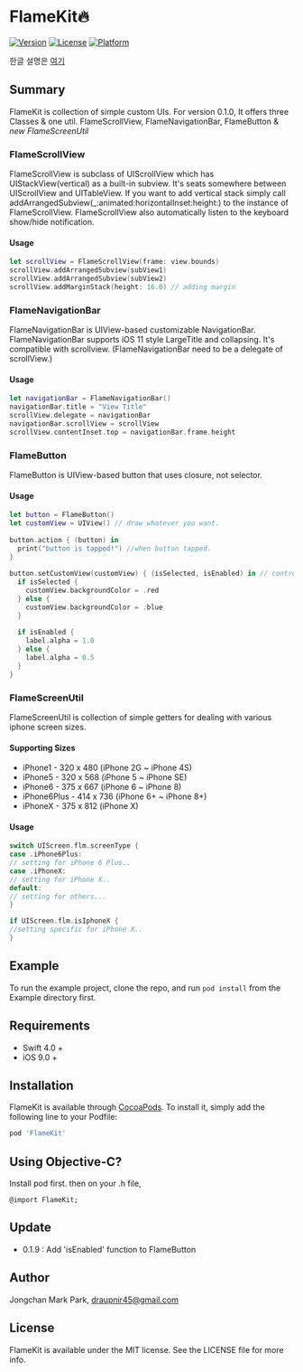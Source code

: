# FlameKit🔥

[![Version](https://img.shields.io/cocoapods/v/FlameKit.svg?style=flat)](http://cocoapods.org/pods/FlameKit)
[![License](https://img.shields.io/cocoapods/l/FlameKit.svg?style=flat)](http://cocoapods.org/pods/FlameKit)
[![Platform](https://img.shields.io/cocoapods/p/FlameKit.svg?style=flat)](http://cocoapods.org/pods/FlameKit)

한글 설명은 [여기](README_Kor.md)

## Summary

FlameKit is collection of simple custom UIs. For version 0.1.0, It offers three Classes & one util. FlameScrollView, FlameNavigationBar, FlameButton & *new FlameScreenUtil*

### FlameScrollView

FlameScrollView is subclass of UIScrollView which has UIStackView(vertical) as a built-in subview. It's seats somewhere between UIScrollView and UITableView. If you want to add vertical stack simply call addArrangedSubview(_:animated:horizontalInset:height:) to the instance of FlameScrollView. FlameScrollView also automatically listen to the keyboard show/hide notification.

#### Usage

```swift
let scrollView = FlameScrollView(frame: view.bounds)
scrollView.addArrangedSubview(subView1)
scrollView.addArrangedSubview(subView2)
scrollView.addMarginStack(height: 16.0) // adding margin
```



### FlameNavigationBar
FlameNavigationBar is UIView-based customizable NavigationBar. FlameNavigationBar supports iOS 11 style LargeTitle and collapsing. It's compatible with scrollview. (FlameNavigationBar need to be a delegate of scrollView.)

#### Usage

```swift
let navigationBar = FlameNavigationBar()
navigationBar.title = "View Title"
scrollView.delegate = navigationBar
navigationBar.scrollView = scrollView
scrollView.contentInset.top = navigationBar.frame.height
```



### FlameButton
FlameButton is UIView-based button that uses closure, not selector.

#### Usage

```swift
let button = FlameButton()
let customView = UIView() // draw whatever you want.
    
button.action { (button) in
  print("button is tapped!") //when button tapped.
}
    
button.setCustomView(customView) { (isSelected, isEnabled) in // control appearance here.
  if isSelected {
    customView.backgroundColor = .red
  } else {
    customView.backgroundColor = .blue
  }
  
  if isEnabled {
    label.alpha = 1.0        
  } else {
    label.alpha = 0.5
  }
}
```


### FlameScreenUtil

FlameScreenUtil is collection of simple getters for dealing with various iphone screen sizes.

#### Supporting Sizes
- iPhone1 - 320 x 480 (iPhone 2G ~ iPhone 4S)
- iPhone5 - 320 x 568 (iPhone 5 ~ iPhone SE)
- iPhone6 - 375 x 667 (iPhone 6 ~ iPhone 8)
- iPhone6Plus - 414 x 736 (iPhone 6+ ~ iPhone 8+)
- iPhoneX - 375 x 812 (iPhone X)

#### Usage

```swift
switch UIScreen.flm.screenType { 
case .iPhone6Plus:
// setting for iPhone 6 Plus..
case .iPhoneX:
// setting for iPhone X..
default:
// setting for others...
}

if UIScreen.flm.isIphoneX {
//setting specific for iPhone X..
}
```

## Example

To run the example project, clone the repo, and run `pod install` from the Example directory first.

## Requirements

- Swift 4.0 +
- iOS 9.0 +

## Installation

FlameKit is available through [CocoaPods](http://cocoapods.org). To install
it, simply add the following line to your Podfile:

```ruby
pod 'FlameKit'
```

## Using Objective-C?
Install pod first. then on your .h file,

```objc
@import FlameKit;
```

## Update

- 0.1.9 : Add 'isEnabled' function to FlameButton

## Author

Jongchan Mark Park, draupnir45@gmail.com

## License

FlameKit is available under the MIT license. See the LICENSE file for more info.

